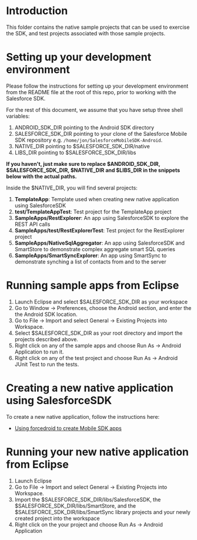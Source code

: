 # Introduction

This folder contains the native sample projects that can be used to exercise the SDK, and test projects associated with those sample projects.

# Setting up your development environment

Please follow the instructions for setting up your development environment from the README file at the root of this repo, prior to working with the Salesforce SDK.

For the rest of this document, we assume that you have setup three shell variables:

1. ANDROID_SDK_DIR pointing to the Android SDK directory
2. SALESFORCE_SDK_DIR pointing to your clone of the Salesforce Mobile SDK repository e.g. `/home/jon/SalesforceMobileSDK-Android`.
3. NATIVE_DIR pointing to $SALESFORCE_SDK_DIR/native
4. LIBS_DIR pointing to $SALESFORCE_SDK_DIR/libs

**If you haven't, just make sure to replace $ANDROID_SDK_DIR, $SALESFORCE_SDK_DIR, $NATIVE_DIR and $LIBS_DIR in the snippets below with the actual paths.**

Inside the $NATIVE_DIR, you will find several projects:

1. **TemplateApp**: Template used when creating new native application using SalesforceSDK
2. **test/TemplateAppTest**: Test project for the TemplateApp project
3. **SampleApps/RestExplorer**: An app using SalesforceSDK to explore the REST API calls
4. **SampleApps/test/RestExplorerTest**: Test project for the RestExplorer project
5. **SampleApps/NativeSqlAggregator**: An app using SalesforceSDK and SmartStore to demonstrate complex aggregate smart SQL queries
6. **SampleApps/SmartSyncExplorer**: An app using SmartSync to demonstrate synching a list of contacts from and to the server

# Running sample apps from Eclipse

1. Launch Eclipse and select $SALESFORCE_SDK_DIR as your workspace 
2. Go to Window -> Preferences, choose the Android section, and enter the the Android SDK location.
3. Go to File -> Import and select General -> Existing Projects into Workspace.
4. Select $SALESFORCE_SDK_DIR as your root directory and import the projects described above.
5. Right click on any of the sample apps and choose Run As -> Android Application to run it.
6. Right click on any of the test project and choose Run As -> Android JUnit Test to run the tests.

# Creating a new native application using SalesforceSDK

To create a new native application, follow the instructions here:

* [Using forcedroid to create Mobile SDK apps](https://www.npmjs.org/package/forcedroid)

# Running your new native application from Eclipse

1. Launch Eclipse
2. Go to File -> Import and select General -> Existing Projects into Workspace.
3. Import the $SALESFORCE_SDK_DIR/libs/SalesforceSDK, the $SALESFORCE_SDK_DIR/libs/SmartStore, and the $SALESFORCE_SDK_DIR/libs/SmartSync library projects and your newly created project into the workspace
4. Right click on the your project and choose Run As -> Android Application

